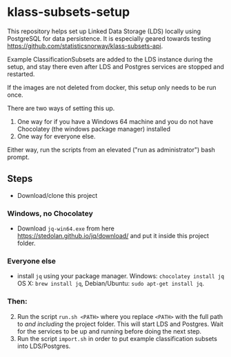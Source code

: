 # klass-subsets-setup

This repository helps set up Linked Data Storage (LDS) locally using PostgreSQL for data persistence. It is especially geared towards testing https://github.com/statisticsnorway/klass-subsets-api.

Example ClassificationSubsets are added to the LDS instance during the setup, and stay there even after LDS and Postgres services are stopped and restarted.

If the images are not deleted from docker, this setup only needs to be run once.

There are two ways of setting this up. 
1. One way for if you have a Windows 64 machine and you do not have Chocolatey (the windows package manager) installed
2. One way for everyone else.

Either way, run the scripts from an elevated ("run as administrator") bash prompt.

## Steps

- Download/clone this project

### Windows, no Chocolatey
- Download `jq-win64.exe` from here https://stedolan.github.io/jq/download/ and put it inside this project folder.

### Everyone else
- install `jq` using your package manager. Windows: `chocolatey install jq` OS X: `brew install jq`, Debian/Ubuntu: `sudo apt-get install jq`.

### Then:
2. Run the script `run.sh <PATH>` where you replace `<PATH>` with the full path to _and including_ the project folder. This will start LDS and Postgres. Wait for the services to be up and running before doing the next step.
3. Run the script `import.sh` in order to put example classification subsets into LDS/Postgres.


